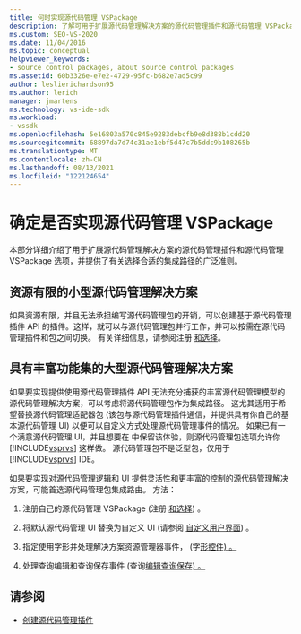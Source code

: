 ```yaml
---
title: 何时实现源代码管理 VSPackage
description: 了解可用于扩展源代码管理解决方案的源代码管理插件和源代码管理 VSPackage Visual Studio选项。
ms.custom: SEO-VS-2020
ms.date: 11/04/2016
ms.topic: conceptual
helpviewer_keywords:
- source control packages, about source control packages
ms.assetid: 60b3326e-e7e2-4729-95fc-b682e7ad5c99
author: leslierichardson95
ms.author: lerich
manager: jmartens
ms.technology: vs-ide-sdk
ms.workload:
- vssdk
ms.openlocfilehash: 5e16803a570c845e9283debcfb9e8d388b1cdd20
ms.sourcegitcommit: 68897da7d74c31ae1ebf5d47c7b5ddc9b108265b
ms.translationtype: MT
ms.contentlocale: zh-CN
ms.lasthandoff: 08/13/2021
ms.locfileid: "122124654"
---
```

# <a name="determine-whether-to-implement-a-source-control-vspackage"></a>确定是否实现源代码管理 VSPackage

本部分详细介绍了用于扩展源代码管理解决方案的源代码管理插件和源代码管理 VSPackage 选项，并提供了有关选择合适的集成路径的广泛准则。

## <a name="small-source-control-solution-with-limited-resources"></a>资源有限的小型源代码管理解决方案

 如果资源有限，并且无法承担编写源代码管理包的开销，可以创建基于源代码管理插件 API 的插件。这样，就可以与源代码管理包并行工作，并可以按需在源代码管理插件和包之间切换。 有关详细信息，请参阅注册 [和选择](../../extensibility/internals/registration-and-selection-source-control-vspackage.md)。

## <a name="large-source-control-solution-with-a-rich-feature-set"></a>具有丰富功能集的大型源代码管理解决方案

 如果要实现提供使用源代码管理插件 API 无法充分捕获的丰富源代码管理模型的源代码管理解决方案，可以考虑将源代码管理包作为集成路径。 这尤其适用于希望替换源代码管理适配器包 (该包与源代码管理插件通信，并提供具有你自己的基本源代码管理 UI) 以便可以自定义方式处理源代码管理事件的情况。 如果已有一个满意源代码管理 UI，并且想要在 中保留该体验，则源代码管理包选项允许你 [!INCLUDE[vsprvs](../../code-quality/includes/vsprvs_md.md)] 这样做。 源代码管理包不是泛型包，仅用于 [!INCLUDE[vsprvs](../../code-quality/includes/vsprvs_md.md)] IDE。

 如果要实现对源代码管理逻辑和 UI 提供灵活性和更丰富的控制的源代码管理解决方案，可能首选源代码管理包集成路由。 方法：

1. 注册自己的源代码管理 VSPackage (注册 [和选择](../../extensibility/internals/registration-and-selection-source-control-vspackage.md)) 。

2. 将默认源代码管理 UI 替换为自定义 UI (请参阅 [自定义用户界面](../../extensibility/internals/custom-user-interface-source-control-vspackage.md)) 。

3. 指定使用字形并处理解决方案资源管理器事件， (字[形控件) 。](../../extensibility/internals/glyph-control-source-control-vspackage.md)

4. 处理查询编辑和查询保存事件 (查询[编辑查询保存) 。](../../extensibility/internals/query-edit-query-save-source-control-vspackage.md)

## <a name="see-also"></a>请参阅

- [创建源代码管理插件](../../extensibility/internals/creating-a-source-control-plug-in.md)
